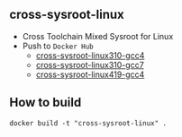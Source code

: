 cross-sysroot-linux
------

* Cross Toolchain Mixed Sysroot for Linux
* Push to `Docker Hub`
  - [cross-sysroot-linux310-gcc4](https://hub.docker.com/r/valord577/cross-sysroot-linux310-gcc4/tags)
  - [cross-sysroot-linux310-gcc7](https://hub.docker.com/r/valord577/cross-sysroot-linux310-gcc7/tags)
  - [cross-sysroot-linux419-gcc4](https://hub.docker.com/r/valord577/cross-sysroot-linux419-gcc4/tags)

How to build 
------

```shell
docker build -t "cross-sysroot-linux" .
```
